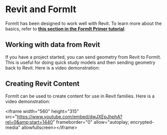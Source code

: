 # Revit and FormIt

FormIt has been designed to work well with Revit. To learn more about the basics, refer to [**this section in the FormIt Primer tutorial**](/Formit-Capabilities/Revit-Interop.md).

## 

## Working with data from Revit

If you have a project started, you can send geometry from Revit to FormIt. This is useful for doing quick study models and then sending geometry back to Revit. Here is a video demonstration:



## Creating Revit Content 

FormIt can be used to create content for use in Revit families. Here is a video demonstration:

&lt;iframe width="560" height="315" src="https://www.youtube.com/embed/dwJXEpJhphA?rel=0&amp;start=1440" frameborder="0" allow="autoplay; encrypted-media" allowfullscreen&gt;&lt;/iframe&gt;


